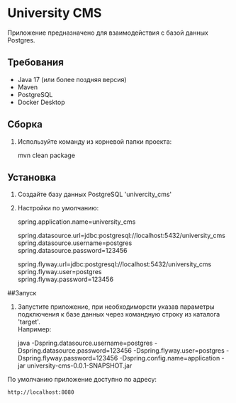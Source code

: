 # University CMS  

Приложение предназначено для взаимодействия с базой данных Postgres.  

## Требования  

- Java 17 (или более поздняя версия)  
- Maven  
- PostgreSQL  
- Docker Desktop

## Сборка  
1. Используйте команду из корневой папки проекта: 
 
	mvn clean package

## Установка  
1. Создайте базу данных PostgreSQL 'univercity_cms'  
2. Настройки по умолчанию:  

	spring.application.name=university_cms  

	spring.datasource.url=jdbc:postgresql://localhost:5432/university_cms  
	spring.datasource.username=postgres  
	spring.datasource.password=123456  

	spring.flyway.url=jdbc:postgresql://localhost:5432/university_cms  
	spring.flyway.user=postgres  
	spring.flyway.password=123456  

##Запуск
1. Запустите приложение, при необходиморсти указав параметры подключения к базе данных через командную строку из каталога 'target'.  
Например:  

	java -Dspring.datasource.username=postgres -Dspring.datasource.password=123456 -Dspring.flyway.user=postgres -Dspring.flyway.password=123456 -Dspring.config.name=application -jar university-cms-0.0.1-SNAPSHOT.jar

По умолчанию приложение доступно по адресу:  

	http://localhost:8080